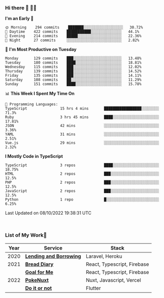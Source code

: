 ### Hi there 👋 🧑‍💻



<!--START_SECTION:waka-->
**I'm an Early 🐤** 

```text
🌞 Morning    294 commits    ███████░░░░░░░░░░░░░░░░░░   30.72% 
🌆 Daytime    422 commits    ███████████░░░░░░░░░░░░░░   44.1% 
🌃 Evening    214 commits    █████░░░░░░░░░░░░░░░░░░░░   22.36% 
🌙 Night      27 commits     ░░░░░░░░░░░░░░░░░░░░░░░░░   2.82%

```
📅 **I'm Most Productive on Tuesday** 

```text
Monday       129 commits    ███░░░░░░░░░░░░░░░░░░░░░░   13.48% 
Tuesday      180 commits    ████░░░░░░░░░░░░░░░░░░░░░   18.81% 
Wednesday    115 commits    ███░░░░░░░░░░░░░░░░░░░░░░   12.02% 
Thursday     139 commits    ███░░░░░░░░░░░░░░░░░░░░░░   14.52% 
Friday       135 commits    ███░░░░░░░░░░░░░░░░░░░░░░   14.11% 
Saturday     108 commits    ██░░░░░░░░░░░░░░░░░░░░░░░   11.29% 
Sunday       151 commits    ████░░░░░░░░░░░░░░░░░░░░░   15.78%

```


📊 **This Week I Spent My Time On** 

```text
💬 Programming Languages: 
TypeScript               15 hrs 4 mins       █████████████████░░░░░░░░   71.3% 
Ruby                     3 hrs 45 mins       ████░░░░░░░░░░░░░░░░░░░░░   17.81% 
JSON                     42 mins             ░░░░░░░░░░░░░░░░░░░░░░░░░   3.36% 
YAML                     31 mins             ░░░░░░░░░░░░░░░░░░░░░░░░░   2.51% 
Vue.js                   29 mins             ░░░░░░░░░░░░░░░░░░░░░░░░░   2.32%

```

**I Mostly Code in TypeScript** 

```text
TypeScript               3 repos             ████░░░░░░░░░░░░░░░░░░░░░   18.75% 
HTML                     2 repos             ███░░░░░░░░░░░░░░░░░░░░░░   12.5% 
PHP                      2 repos             ███░░░░░░░░░░░░░░░░░░░░░░   12.5% 
JavaScript               2 repos             ███░░░░░░░░░░░░░░░░░░░░░░   12.5% 
Python                   1 repo              █░░░░░░░░░░░░░░░░░░░░░░░░   6.25%

```



 Last Updated on 08/10/2022 19:38:31 UTC
<!--END_SECTION:waka-->


<br />

### List of My Work🚀

| Year | Service | Stack |
|--|--|--|
| 2020 | [**Lending and Borrowing**](https://lending-and-borrowing.herokuapp.com/) | Laravel, Heroku |
| 2021 | [**Bread Diary**](https://bread-diary-web.web.app/) | React, Typescript, Firebase |
|  | [**Goal for Me**](https://goal-for-me.web.app/) | React, Typescript, Firebase |
| 2022 | [**PokeNuxt**](https://pokenuxt.vercel.app/) | Nuxt, Javascript, Vercel |
|  | [**Do it or not**](https://apps.apple.com/jp/app/do-it-or-not/id1613818865) | Flutter |